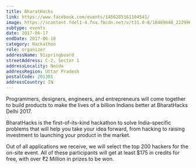 ```yaml
---
title: BharatHacks
link: https://www.facebook.com/events/1456285161104541/
image: https://scontent.fdel1-4.fna.fbcdn.net/v/t31.0-8/18489648_222996758197666_1220975325913188843_o.jpg?_nc_cat=105&_nc_ht=scontent.fdel1-4.fna&oh=152ed4a51c6723442ebf0c77713532a9&oe=5C94C40D
subtype: events
date: 2017-06-17
endDate: 2017-06-18
category: Hackathon
role: organizer
addressName: 91springboard
streetAddress: C-2, Sector 1
addressLocality: Noida
addressRegion: Uttar Pradesh
postalCode: 201301
addressCountry: IN
---
```


Programmers, designers, engineers, and entrepreneurs will come together to build products to make the lives of a billion Indians better at BharatHacks Delhi 2017.

BharatHacks is the first-of-its-kind hackathon to solve India-specific problems that will help you take your idea forward, from hacking to raising investment to launching your product in the market.

Out of all applications we receive, we will select the top 200 hackers for the on-site event. All of these participants will get at least $175 in credits for free, with over ₹2 Million in prizes to be won.